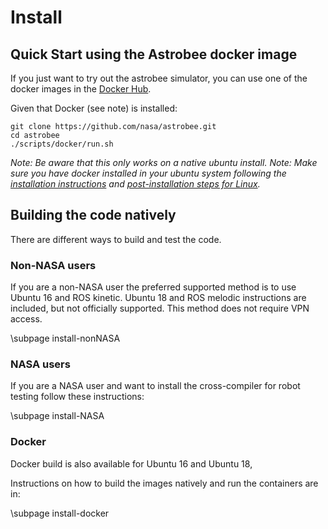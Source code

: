 # Install

## Quick Start using the Astrobee docker image

If you just want to try out the astrobee simulator, you can use one of the docker images in the [Docker Hub](https://hub.docker.com/r/astrobee/astrobee). 

Given that Docker (see note) is installed:

	git clone https://github.com/nasa/astrobee.git
	cd astrobee
    ./scripts/docker/run.sh

*Note: Be aware that this only works on a native ubuntu install.*
*Note: Make sure you have docker installed in your ubuntu system following the [installation instructions](https://docs.docker.com/engine/install/ubuntu/) and [post-installation steps for Linux](https://docs.docker.com/engine/install/linux-postinstall/).*

## Building the code natively

There are different ways to build and test the code.

### Non-NASA users

If you are a non-NASA user the preferred supported method is to use Ubuntu 16 and ROS kinetic. Ubuntu 18 and ROS melodic instructions are included, but not officially supported. This method does not require VPN access.

\subpage install-nonNASA


### NASA users

If you are a NASA user and want to install the cross-compiler for robot testing follow these instructions: 

\subpage install-NASA

### Docker

Docker build is also available for Ubuntu 16 and Ubuntu 18, 

Instructions on how to build the images natively and run the containers are in:

\subpage install-docker